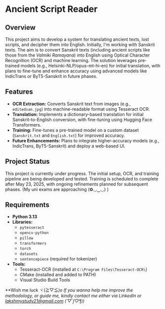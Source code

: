 # Ancient Script Reader

## Overview
This project aims to develop a system for translating ancient texts, lost scripts, and decipher them into English. Initially, I'm working with Sanskrit texts. The aim is to convert Sanskrit texts (including ancient scripts like those from the *Valmiki Ramayana*) into English using Optical Character Recognition (OCR) and machine learning. The solution leverages pre-trained models (e.g., Helsinki-NLP/opus-mt-hi-en) for initial translation, with plans to fine-tune and enhance accuracy using advanced models like IndicTrans or ByT5-Sanskrit in future phases. 
## Features
- **OCR Extraction:** Converts Sanskrit text from images (e.g., `editedsan.jpg`) into machine-readable format using Tesseract OCR.
- **Translation:** Implements a dictionary-based translation for initial Sanskrit-to-English conversion, with fine-tuning using Hugging Face Transformers.
- **Training:** Fine-tunes a pre-trained model on a custom dataset (`Sanskrit.txt` and `English.txt`) for improved accuracy.
- **Future Enhancements:** Plans to integrate higher-accuracy models (e.g., IndicTrans, ByT5-Sanskrit) and deploy a web-based UI.

## Project Status
This project is currently under progress. The initial setup, OCR, and training pipeline are being developed and tested. Training is scheduled to complete after May 23, 2025, with ongoing refinements planned for subsequent phases. (My uni exams are approaching (✿◡‿◡) )

## Requirements
- **Python 3.13**
- **Libraries:**
  - `pytesseract`
  - `opencv-python`
  - `pillow`
  - `transformers`
  - `torch`
  - `datasets`
  - `sentencepiece` (required for tokenizer)
- **Tools:**
  - Tesseract-OCR (installed at `C:\Program Files\Tesseract-OCR\`)
  - CMake (installed and added to PATH)
  - Visual Studio Build Tools
 

**Wish me luck ヾ(≧▽≦*)o*
*If you wanna help me improve the methodology, or guide me, kindly contact me either via LinkedIn or lakshmystudy21@gmail.com (´▽`ʃ♡ƪ))*

